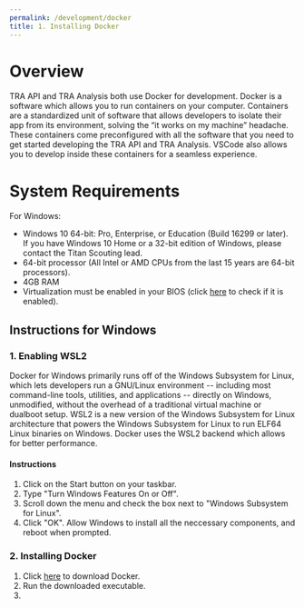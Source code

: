 ```yaml
---
permalink: /development/docker
title: 1. Installing Docker
---
```


# Overview 

TRA API and TRA Analysis both use Docker for development. Docker is a software which allows you to run containers on your computer. Containers are a standardized unit of software that allows developers to isolate their app from its environment, solving the “it works on my machine” headache. These containers come preconfigured with all the software that you need to get started developing the TRA API and TRA Analysis. VSCode also allows you to develop inside these containers for a seamless experience. 

# System Requirements
For Windows: 
* Windows 10 64-bit: Pro, Enterprise, or Education (Build 16299 or later). If you have Windows 10 Home or a 32-bit edition of Windows, please contact the Titan Scouting lead. 
* 64-bit processor (All Intel or AMD CPUs from the last 15 years are 64-bit processors).
* 4GB RAM 
* Virtualization must be enabled in your BIOS (click [here](https://docs.docker.com/docker-for-windows/troubleshoot/#virtualization-must-be-enabled) to check if it is enabled).

## Instructions for Windows
### 1. Enabling WSL2
Docker for Windows primarily runs off of the Windows Subsystem for Linux, which lets developers run a GNU/Linux environment -- including most command-line tools, utilities, and applications -- directly on Windows, unmodified, without the overhead of a traditional virtual machine or dualboot setup. WSL2 is a new version of the Windows Subsystem for Linux architecture that powers the Windows Subsystem for Linux to run ELF64 Linux binaries on Windows. Docker uses the WSL2 backend which allows for better performance. 

#### Instructions

1. Click on the Start button on your taskbar.
2. Type "Turn Windows Features On or Off".
3. Scroll down the menu and check the box next to "Windows Subsystem for Linux".
4. Click "OK". Allow Windows to install all the neccessary components, and reboot when prompted. 

### 2. Installing Docker

1. Click [here](https://download.docker.com/win/stable/Docker%20Desktop%20Installer.exe) to download Docker. 
2. Run the downloaded executable.
3. 
